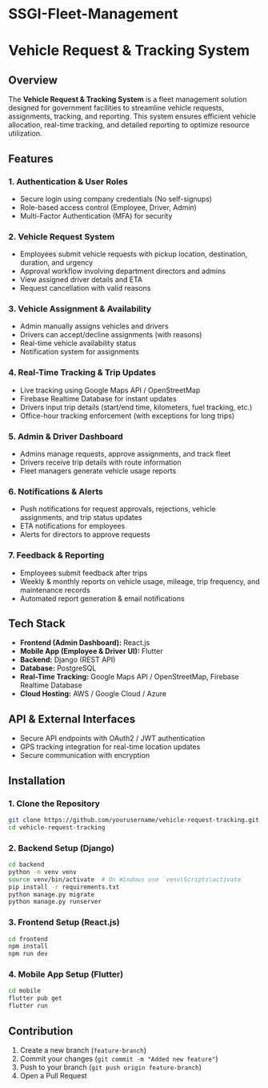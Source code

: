 # SSGI-Fleet-Management

# Vehicle Request & Tracking System

## Overview
The **Vehicle Request & Tracking System** is a fleet management solution designed for government facilities to streamline vehicle requests, assignments, tracking, and reporting. This system ensures efficient vehicle allocation, real-time tracking, and detailed reporting to optimize resource utilization.

## Features
### 1. **Authentication & User Roles**
- Secure login using company credentials (No self-signups)
- Role-based access control (Employee, Driver, Admin)
- Multi-Factor Authentication (MFA) for security

### 2. **Vehicle Request System**
- Employees submit vehicle requests with pickup location, destination, duration, and urgency
- Approval workflow involving department directors and admins
- View assigned driver details and ETA
- Request cancellation with valid reasons

### 3. **Vehicle Assignment & Availability**
- Admin manually assigns vehicles and drivers
- Drivers can accept/decline assignments (with reasons)
- Real-time vehicle availability status
- Notification system for assignments

### 4. **Real-Time Tracking & Trip Updates**
- Live tracking using Google Maps API / OpenStreetMap
- Firebase Realtime Database for instant updates
- Drivers input trip details (start/end time, kilometers, fuel tracking, etc.)
- Office-hour tracking enforcement (with exceptions for long trips)

### 5. **Admin & Driver Dashboard**
- Admins manage requests, approve assignments, and track fleet
- Drivers receive trip details with route information
- Fleet managers generate vehicle usage reports

### 6. **Notifications & Alerts**
- Push notifications for request approvals, rejections, vehicle assignments, and trip status updates
- ETA notifications for employees
- Alerts for directors to approve requests

### 7. **Feedback & Reporting**
- Employees submit feedback after trips
- Weekly & monthly reports on vehicle usage, mileage, trip frequency, and maintenance records
- Automated report generation & email notifications

## Tech Stack
- **Frontend (Admin Dashboard):** React.js
- **Mobile App (Employee & Driver UI):** Flutter
- **Backend:** Django (REST API)
- **Database:** PostgreSQL
- **Real-Time Tracking:** Google Maps API / OpenStreetMap, Firebase Realtime Database
- **Cloud Hosting:** AWS / Google Cloud / Azure

## API & External Interfaces
- Secure API endpoints with OAuth2 / JWT authentication
- GPS tracking integration for real-time location updates
- Secure communication with encryption

## Installation
### **1. Clone the Repository**
```bash
git clone https://github.com/yourusername/vehicle-request-tracking.git
cd vehicle-request-tracking
```
### **2. Backend Setup (Django)**
```bash
cd backend
python -m venv venv
source venv/bin/activate  # On Windows use `venv\Scripts\activate`
pip install -r requirements.txt
python manage.py migrate
python manage.py runserver
```
### **3. Frontend Setup (React.js)**
```bash
cd frontend
npm install
npm run dev
```
### **4. Mobile App Setup (Flutter)**
```bash
cd mobile
flutter pub get
flutter run
```

## Contribution
1. Create a new branch (`feature-branch`)
2. Commit your changes (`git commit -m "Added new feature"`)
3. Push to your branch (`git push origin feature-branch`)
4. Open a Pull Request


